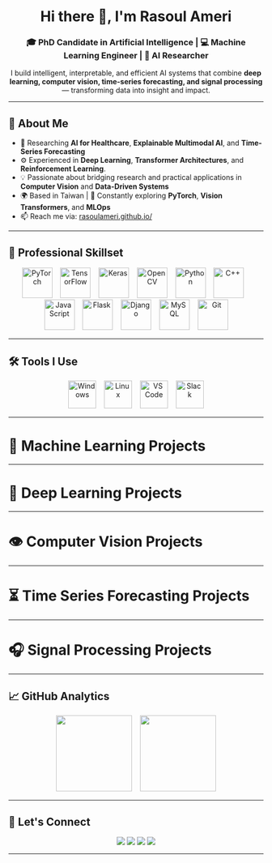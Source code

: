 <!--## Hi there 👋

**rasoulameri/rasoulameri** is a ✨ _special_ ✨ repository because its `README.md` (this file) appears on your GitHub profile.

Here are some ideas to get you started:

- 🔭 I’m currently working on ...
- 🌱 I’m currently learning ...
- 👯 I’m looking to collaborate on ...
- 🤔 I’m looking for help with ...
- 💬 Ask me about ...
- 📫 How to reach me: ...
- 😄 Pronouns: ...
- ⚡ Fun fact: ...
-->
<!--
🌟 GitHub Profile README for Rasoul Ameri
Main profile page structure with categorized project tables
-->

<h1 align="center">Hi there 👋, I'm <strong>Rasoul Ameri</strong></h1>
<h3 align="center">🎓 PhD Candidate in Artificial Intelligence | 💻 Machine Learning Engineer | 🧠 AI Researcher</h3>

<p align="center">
  I build intelligent, interpretable, and efficient AI systems that combine <strong>deep learning, computer vision, time-series forecasting, and signal processing</strong> — transforming data into insight and impact.
</p>

---

## 🧩 About Me

- 🔬 Researching **AI for Healthcare**, **Explainable Multimodal AI**, and **Time-Series Forecasting**
- ⚙️ Experienced in **Deep Learning**, **Transformer Architectures**, and **Reinforcement Learning**.
- 💡 Passionate about bridging research and practical applications in **Computer Vision** and **Data-Driven Systems**
- 🌍 Based in Taiwan | 🌱 Constantly exploring **PyTorch**, **Vision Transformers**, and **MLOps**
- 📫 Reach me via: [rasoulameri.github.io/](https://rasoulameri.github.io/)

---

## 🧠 Professional Skillset

<p align="center">
  <img src="https://upload.wikimedia.org/wikipedia/commons/9/96/Pytorch_logo.png" height="60" alt="PyTorch"/>
  &nbsp;&nbsp;
  <img src="https://upload.wikimedia.org/wikipedia/commons/2/2d/Tensorflow_logo.svg" height="60" alt="TensorFlow"/>
  &nbsp;&nbsp;
  <img src="https://upload.wikimedia.org/wikipedia/commons/a/ae/Keras_logo.svg" height="60" alt="Keras"/>
  &nbsp;&nbsp;
  <img src="https://upload.wikimedia.org/wikipedia/commons/3/32/OpenCV_Logo_with_text_svg_version.svg" height="60" alt="OpenCV"/>
  &nbsp;&nbsp;
  <img src="https://cdn.jsdelivr.net/gh/devicons/devicon/icons/python/python-original.svg" height="60" alt="Python"/>
  &nbsp;&nbsp;
  <img src="https://cdn.jsdelivr.net/gh/devicons/devicon/icons/cplusplus/cplusplus-original.svg" height="60" alt="C++"/>
  &nbsp;&nbsp;
  <img src="https://cdn.jsdelivr.net/gh/devicons/devicon/icons/javascript/javascript-original.svg" height="60" alt="JavaScript"/>
  &nbsp;&nbsp;
  <img src="https://cdn.jsdelivr.net/gh/devicons/devicon/icons/flask/flask-original.svg" height="60" alt="Flask"/>
  &nbsp;&nbsp;
  <img src="https://cdn.jsdelivr.net/gh/devicons/devicon/icons/django/django-plain.svg" height="60" alt="Django"/>
  &nbsp;&nbsp;
  <img src="https://cdn.jsdelivr.net/gh/devicons/devicon/icons/mysql/mysql-original.svg" height="60" alt="MySQL"/>
  &nbsp;&nbsp;
  <img src="https://cdn.jsdelivr.net/gh/devicons/devicon/icons/git/git-original.svg" height="60" alt="Git"/>
</p>

---

## 🛠️ Tools I Use

<p align="center">
  <img src="https://cdn.jsdelivr.net/gh/devicons/devicon/icons/windows8/windows8-original.svg" height="55" alt="Windows"/>
  &nbsp;&nbsp;
  <img src="https://cdn.jsdelivr.net/gh/devicons/devicon/icons/linux/linux-original.svg" height="55" alt="Linux"/>
  &nbsp;&nbsp;
  <img src="https://cdn.jsdelivr.net/gh/devicons/devicon/icons/vscode/vscode-original.svg" height="55" alt="VS Code"/>
  &nbsp;&nbsp;
  <img src="https://cdn.jsdelivr.net/gh/devicons/devicon/icons/slack/slack-original.svg" height="55" alt="Slack"/>
</p>

---

# 🧮 Machine Learning Projects
<!--
| Name | Description | Repository |
|------|--------------|-------------|
| **Project 1** | Description of the project goes here. | [Repo Link](#) |
| **Project 2** | Description of the project goes here. | [Repo Link](#) |
| **Project 3** | Description of the project goes here. | [Repo Link](#) |
| **Project 4** | Description of the project goes here. | [Repo Link](#) |
| **Project 5** | Description of the project goes here. | [Repo Link](#) |
-->
---

# 🧠 Deep Learning Projects
<!--
| Name | Description | Repository |
|------|--------------|-------------|
| **Project 1** | Description of the project goes here. | [Repo Link](#) |
| **Project 2** | Description of the project goes here. | [Repo Link](#) |
| **Project 3** | Description of the project goes here. | [Repo Link](#) |
| **Project 4** | Description of the project goes here. | [Repo Link](#) |
| **Project 5** | Description of the project goes here. | [Repo Link](#) |
-->
---

# 👁️ Computer Vision Projects
<!--
| Name | Description | Repository |
|------|--------------|-------------|
| **Project 1** | Description of the project goes here. | [Repo Link](#) |
| **Project 2** | Description of the project goes here. | [Repo Link](#) |
| **Project 3** | Description of the project goes here. | [Repo Link](#) |
| **Project 4** | Description of the project goes here. | [Repo Link](#) |
| **Project 5** | Description of the project goes here. | [Repo Link](#) |
-->
---

# ⏳ Time Series Forecasting Projects
<!--
| Name | Description | Repository |
|------|--------------|-------------|
| **Project 1** | Description of the project goes here. | [Repo Link](#) |
| **Project 2** | Description of the project goes here. | [Repo Link](#) |
| **Project 3** | Description of the project goes here. | [Repo Link](#) |
| **Project 4** | Description of the project goes here. | [Repo Link](#) |
| **Project 5** | Description of the project goes here. | [Repo Link](#) |
-->
---

# 🎧 Signal Processing Projects
<!--
| Name | Description | Repository |
|------|--------------|-------------|
| **Project 1** | Description of the project goes here. | [Repo Link](#) |
| **Project 2** | Description of the project goes here. | [Repo Link](#) |
| **Project 3** | Description of the project goes here. | [Repo Link](#) |
| **Project 4** | Description of the project goes here. | [Repo Link](#) |
| **Project 5** | Description of the project goes here. | [Repo Link](#) |
-->
---

## 📈 GitHub Analytics

<p align="center">
  <img src="https://github-readme-stats.vercel.app/api?username=rasoulameri&show_icons=true&theme=radical" height="150" />
  &nbsp;&nbsp;
  <img src="https://github-readme-stats.vercel.app/api/top-langs/?username=rasoulameri&layout=compact&theme=radical" height="150" />
</p>

---

## 🤝 Let's Connect

<p align="center">
  <a href="https://rasoulameri.github.io" target="_blank"><img src="https://img.shields.io/badge/Website-rasoulameri.github.io-blue?style=flat-square&logo=google-chrome"></a>
  <a href="https://linkedin.com/in/rasoulameri" target="_blank"><img src="https://img.shields.io/badge/LinkedIn-Rasoul%20Ameri-blue?style=flat-square&logo=linkedin"></a>
  <a href="mailto:rasoul.ameri90@gmail.com" target="_blank"><img src="https://img.shields.io/badge/Email-rasoul.ameri90@gmail.com-red?style=flat-square&logo=gmail"></a>
  <a href="https://scholar.google.com/" target="_blank"><img src="https://img.shields.io/badge/Google%20Scholar-Scholar-blue?style=flat-square&logo=googlescholar"></a>
</p>

---
